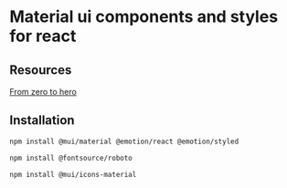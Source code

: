 # Material ui components and styles for react

## Resources

[From zero to hero](https://www.youtube.com/playlist?list=PLDxCaNaYIuUlG5ZqoQzFE27CUOoQvOqnQ)

## Installation

```bash
npm install @mui/material @emotion/react @emotion/styled
```

```bash
npm install @fontsource/roboto
```

```bash
npm install @mui/icons-material
```
